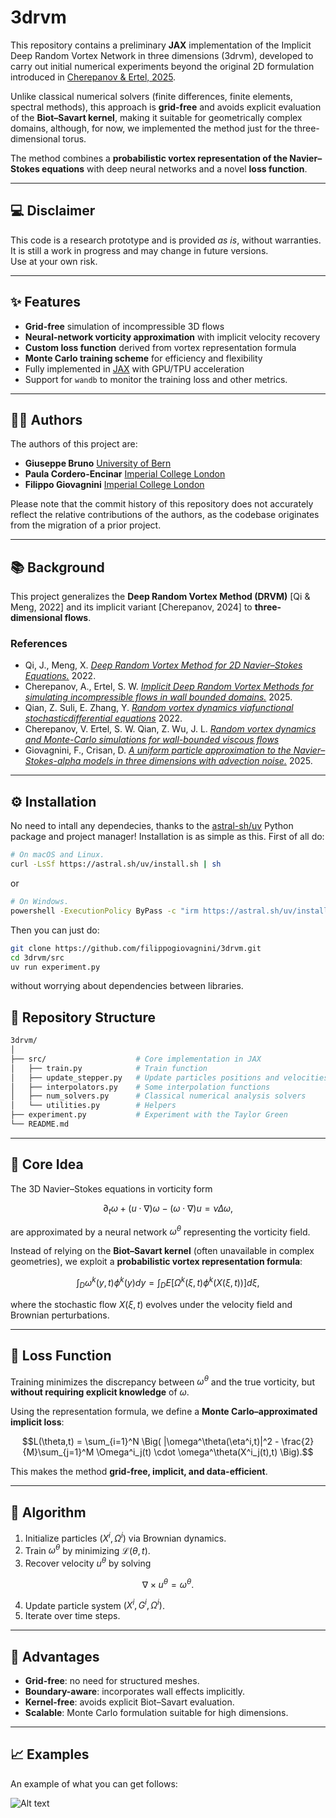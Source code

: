 # 3drvm

This repository contains a preliminary **JAX** implementation of the Implicit Deep Random Vortex Network in three dimensions (3drvm), developed to carry out initial numerical experiments beyond the original 2D formulation introduced in [Cherepanov & Ertel, 2025](https://doi.org/10.1063/5.0251760).

Unlike classical numerical solvers (finite differences, finite elements, spectral methods), this approach is **grid-free** and avoids explicit evaluation of the **Biot–Savart kernel**, making it suitable for geometrically complex domains, although, for now, we implemented the method just for the three-dimensional torus.

The method combines a **probabilistic vortex representation of the Navier–Stokes equations** with deep neural networks and a novel **loss function**.

---

## 💻 Disclaimer

This code is a research prototype and is provided *as is*, without warranties.  
It is still a work in progress and may change in future versions.  
Use at your own risk.

---

## ✨ Features

- **Grid-free** simulation of incompressible 3D flows
- **Neural-network vorticity approximation** with implicit velocity recovery
- **Custom loss function** derived from vortex representation formula
- **Monte Carlo training scheme** for efficiency and flexibility
- Fully implemented in [JAX](https://github.com/jax-ml/jax) with GPU/TPU acceleration
- Support for ```wandb``` to monitor the training loss and other metrics.

---

## 👩‍💻 Authors

The authors of this project are:

- **Giuseppe Bruno** [University of Bern](https://www.imsv.unibe.ch/about_us/staff/bruno_giuseppe/index_eng.html)
- **Paula Cordero-Encinar** [Imperial College London](https://statml.io/students/paula-cordero-encinar/)
- **Filippo Giovagnini** [Imperial College London](https://profiles.imperial.ac.uk/f.giovagnini23)

Please note that the commit history of this repository does not accurately reflect the relative contributions of the authors, as the codebase originates from the migration of a prior project.

---

## 📚 Background

This project generalizes the **Deep Random Vortex Method (DRVM)** [Qi & Meng, 2022] and its implicit variant [Cherepanov, 2024] to **three-dimensional flows**.

### References
- Qi, J., Meng, X. [*Deep Random Vortex Method for 2D Navier–Stokes Equations.*](https://doi.org/10.1063/5.0110342) 2022.  
- Cherepanov, A., Ertel, S. W. [*Implicit Deep Random Vortex Methods for simulating incompressible flows in wall bounded domains.*](https://doi.org/10.1063/5.0251760) 2025.
- Qian, Z. Suli, E. Zhang, Y. [*Random vortex dynamics viafunctional stochasticdifferential equations*](https://doi.org/10.1098/rspa.2022.0030) 2022.
- Cherepanov, V. Ertel, S. W. Qian, Z. Wu, J. L. [*Random vortex dynamics and Monte-Carlo simulations for wall-bounded viscous flows*](https://doi.org/10.48550/arXiv.2403.15549)
- Giovagnini, F., Crisan, D. [*A uniform particle approximation to the Navier–Stokes-alpha models in three dimensions with advection noise.*](https://doi.org/10.48550/arXiv.2504.12960) 2025.

---

## ⚙️ Installation

No need to intall any dependecies, thanks to the [astral-sh/uv](https://github.com/astral-sh/uv) Python package and project manager! Installation is as simple as this. First of all do:

```bash
# On macOS and Linux.
curl -LsSf https://astral.sh/uv/install.sh | sh
```
or
```bash
# On Windows.
powershell -ExecutionPolicy ByPass -c "irm https://astral.sh/uv/install.ps1 | iex"
```

Then you can just do:
```bash
git clone https://github.com/filippogiovagnini/3drvm.git
cd 3drvm/src
uv run experiment.py
```
without worrying about dependencies between libraries.

## 📂 Repository Structure

```bash
3drvm/
│
├── src/                    # Core implementation in JAX
│   ├── train.py            # Train function
│   ├── update_stepper.py   # Update particles positions and velocities
│   ├── interpolators.py    # Some interpolation functions
│   ├── num_solvers.py      # Classical numerical analysis solvers
│   └── utilities.py        # Helpers
├── experiment.py           # Experiment with the Taylor Green
└── README.md
```

---

## 🔹 Core Idea  
The 3D Navier–Stokes equations in vorticity form  

```math
\partial_t \omega + (u \cdot \nabla)\omega - (\omega \cdot \nabla)u = \nu \Delta \omega,
```

are approximated by a neural network $\omega^\theta$ representing the vorticity field.  

Instead of relying on the **Biot–Savart kernel** (often unavailable in complex geometries), we exploit a **probabilistic vortex representation formula**:  

```math
\int_D \omega^k(y,t)\phi^k(y) dy = \int_D E\left[\Omega^k(\xi,t)\phi^k(X(\xi,t))\right] d\xi,
```

where the stochastic flow $X(\xi,t)$ evolves under the velocity field and Brownian perturbations.  

---

## 🔹 Loss Function  
Training minimizes the discrepancy between $\omega^\theta$ and the true vorticity, but **without requiring explicit knowledge** of $\omega$. 

Using the representation formula, we define a **Monte Carlo–approximated implicit loss**:

```math
L(\theta,t) = \sum_{i=1}^N \Big( |\omega^\theta(\eta^i,t)|^2 - \frac{2}{M}\sum_{j=1}^M \Omega^i_j(t) \cdot \omega^\theta(X^i_j(t),t) \Big).
```

This makes the method **grid-free, implicit, and data-efficient**.  

---

## 🔹 Algorithm  
1. Initialize particles $(X^i, \Omega^i)$ via Brownian dynamics.  
2. Train $\omega^\theta$ by minimizing $\mathcal{L}(\theta,t)$.
3. Recover velocity $u^\theta$ by solving  
```math
\nabla \times u^{\theta} = \omega^\theta.
```
4. Update particle system $(X^i, G^i, \Omega^i)$.
5. Iterate over time steps.  

---

## 🔹 Advantages  
- **Grid-free**: no need for structured meshes.  
- **Boundary-aware**: incorporates wall effects implicitly.  
- **Kernel-free**: avoids explicit Biot–Savart evaluation.  
- **Scalable**: Monte Carlo formulation suitable for high dimensions.  

---

## 📈 Examples

An example of what you can get follows:

![Alt text](https://drive.google.com/file/d/173RzIdosKzdVVpfaOTO31Zc5J9g3o02e/view?usp=sharing "Optional title")